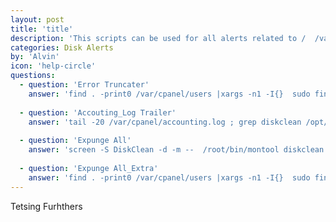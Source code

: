 ```yaml
---
layout: post
title: 'title'
description: 'This scripts can be used for all alerts related to /  /var  /home*'
categories: Disk Alerts
by: 'Alvin'
icon: 'help-circle'
questions:
  - question: 'Error Truncater'
    answer: 'find . -print0 /var/cpanel/users |xargs -n1 -I{}  sudo find /home/{}/public_html/error_log -exec ls -lh {} \;  2> /dev/null |xargs truncate -s 1'
    
  - question: 'Accouting_Log Trailer' 
    answer: 'tail -20 /var/cpanel/accounting.log ; grep diskclean /opt/hgmods/monitoring/logs/montool.log'
                       
  - question: 'Expunge All'
    answer: 'screen -S DiskClean -d -m --  /root/bin/montool diskclean  -d -a -p 80'
   
  - question: 'Expunge All_Extra'
    answer: 'find . -print0 /var/cpanel/users |xargs -n1 -I{}  sudo find . /home/{}/public_html/wp-content/updraft/ -type f \( -name "*uploads*" -o -name "*others*" -o -name "*plugins*" \)  | grep -v 'uploads.zip\|uploads.php\|others.zip\|others.php\|plugins.zip\|plugins.php' -print 
---
```


Tetsing Furhthers
